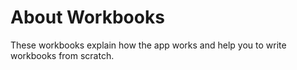 About Workbooks
============

These workbooks explain how the app works and help you to write workbooks from scratch.